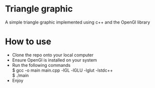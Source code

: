 # Triangle graphic
A simple triangle graphic implemented using c++ and the OpenGl library

# How to use
<ul>
<li>Clone the repo onto your local computer</li>
<li>Ensure OpenGl is installed on your system</li>
<li>Run the following commands
    <br>
    $ gcc -o main main.cpp -lGL -lGLU -lglut -lstdc++
    <br>
    $ ./main
</li>
<li>
    Enjoy
</li>

<ul>
